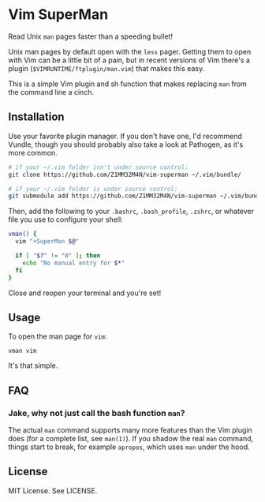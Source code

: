 # Vim SuperMan

Read Unix `man` pages faster than a speeding bullet!

Unix man pages by default open with the `less` pager. Getting them to open with
Vim can be a little bit of a pain, but in recent versions of Vim there's a
plugin (`$VIMRUNTIME/ftplugin/man.vim`) that makes this easy.

This is a simple Vim plugin and sh function that makes replacing `man` from the
command line a cinch.

## Installation

Use your favorite plugin manager. If you don't have one, I'd recommend Vundle,
though you should probably also take a look at Pathogen, as it's more common.

```bash
# if your ~/.vim folder isn't under source control:
git clone https://github.com/Z1MM32M4N/vim-superman ~/.vim/bundle/

# if your ~/.vim folder is under source control:
git submodule add https://github.com/Z1MM32M4N/vim-superman ~/.vim/bundle/
```

Then, add the following to your `.bashrc`, `.bash_profile`, `.zshrc`, or
whatever file you use to configure your shell:

```bash
vman() {
  vim "+SuperMan $@"

  if [ "$?" != "0" ]; then
    echo "No manual entry for $*"
  fi
}
```

Close and reopen your terminal and you're set!

## Usage

To open the man page for `vim`:

```
vman vim
```

It's that simple.

## FAQ

### Jake, why not just call the bash function `man`?

The actual `man` command supports many more features than the Vim plugin does
(for a complete list, see `man(1)`). If you shadow the real `man` command,
things start to break, for example `apropos`, which uses `man` under the hood.

## License

MIT License. See LICENSE.



